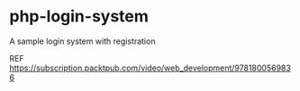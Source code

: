 # php-login-system
A sample login system with registration

REF https://subscription.packtpub.com/video/web_development/9781800569836
